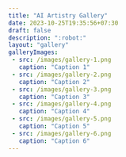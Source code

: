 ```yaml
---
title: "AI Artistry Gallery"
date: 2023-10-25T19:35:56+07:30
draft: false
description: ":robot:"
layout: "gallery"
galleryImages:
 - src: /images/gallery-1.png
   caption: "Caption 1"
 - src: /images/gallery-2.png
   caption: "Caption 2"
 - src: /images/gallery-3.png
   caption: "Caption 3"
 - src: /images/gallery-4.png
   caption: "Caption 4"
 - src: /images/gallery-5.png
   caption: "Caption 5"
 - src: /images/gallery-6.png
   caption: "Caption 6"
---
```

